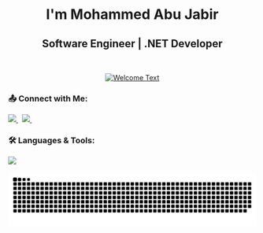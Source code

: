<h1 align="center">I'm Mohammed Abu Jabir</h1>

<h2 align="center">Software Engineer | .NET Developer </h2>
<br>

  <p align="center">
   <a href="#">
  <img src="https://readme-typing-svg.herokuapp.com/?lines=👋%20Hello%20and%20Welcome;to%20My%20Corner%20of%20Code%21&font=Bold%20Code&center=true&color=30D050&pause=2000" alt="Welcome Text" />
</a>
  </p>

<h3 align="left">📤 Connect with Me:</h3>
  <p align="left">
    <a href="https://www.linkedin.com/in/mohammed-abu-jabir-19338a276" rel="nofollow"> 
     <img src="https://raw.githubusercontent.com/rahuldkjain/github-profile-readme-generator/master/src/images/icons/Social/linked-in-alt.svg" height="45"/>
    </a>&nbsp;
    <a href="mailto:mohammed.tayser.2016@gmail.com"> 
      <img src="https://upload.wikimedia.org/wikipedia/commons/7/7e/Gmail_icon_%282020%29.svg" height="45"/>
    </a>&nbsp;
    
  </p>

<h3 align="left">🛠️ Languages & Tools:</h3>
  <p align="left">
    <img src="https://go-skill-icons.vercel.app/api/icons?i=cpp,cs,dotnet,postman,swagger,sqlserver,git,html,css,js,react"/>
  </p>


  <p align="left">
    <img src="https://raw.githubusercontent.com/platane/snk/output/github-contribution-grid-snake-dark.svg"> 
  </p>
